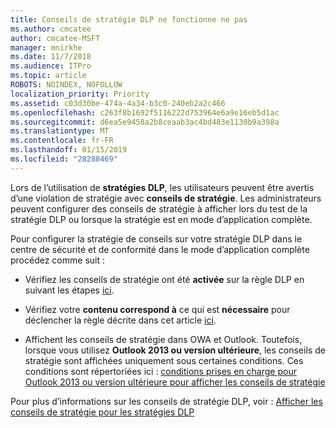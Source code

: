 ```yaml
---
title: Conseils de stratégie DLP ne fonctionne ne pas
ms.author: cmcatee
author: cmcatee-MSFT
manager: mnirkhe
ms.date: 11/7/2018
ms.audience: ITPro
ms.topic: article
ROBOTS: NOINDEX, NOFOLLOW
localization_priority: Priority
ms.assetid: c03d30be-474a-4a34-b3c0-240eb2a2c466
ms.openlocfilehash: c263f8b1692f5116222d753964e6a9e16eb5d1ac
ms.sourcegitcommit: d6ea5e9458a2b8ceaab3ac4bd483e1130b9a398a
ms.translationtype: MT
ms.contentlocale: fr-FR
ms.lasthandoff: 01/15/2019
ms.locfileid: "28288469"
---
```

Lors de l’utilisation de **stratégies DLP**, les utilisateurs peuvent être avertis d’une violation de stratégie avec **conseils de stratégie**. Les administrateurs peuvent configurer des conseils de stratégie à afficher lors du test de la stratégie DLP ou lorsque la stratégie est en mode d’application complète. 
  
Pour configurer la stratégie de conseils sur votre stratégie DLP dans le centre de sécurité et de conformité dans le mode d’application complète procédez comme suit :
  
- Vérifiez les conseils de stratégie ont été **activée** sur la règle DLP en suivant les étapes [ici](https://docs.microsoft.com/en-us/office365/securitycompliance/use-notifications-and-policy-tips).
    
- Vérifiez votre **contenu correspond à** ce qui est **nécessaire** pour déclencher la règle décrite dans cet article [ici](https://docs.microsoft.com/en-us/office365/securitycompliance/what-the-sensitive-information-types-look-for).
    
- Affichent les conseils de stratégie dans OWA et Outlook. Toutefois, lorsque vous utilisez **Outlook 2013 ou version ultérieure**, les conseils de stratégie sont affichées uniquement sous certaines conditions. Ces conditions sont répertoriées ici : [conditions prises en charge pour Outlook 2013 ou version ultérieure pour afficher les conseils de stratégie](https://docs.microsoft.com/en-us/office365/securitycompliance/use-notifications-and-policy-tips#outlook-2013-and-later-supports-showing-policy-tips-for-only-some-conditions)
    
Pour plus d’informations sur les conseils de stratégie DLP, voir : [Afficher les conseils de stratégie pour les stratégies DLP](https://docs.microsoft.com/en-us/office365/securitycompliance/use-notifications-and-policy-tips)
  

